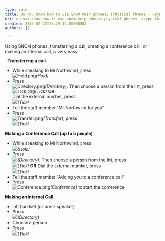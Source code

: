 ```yaml
---
type: rule
title: Do you know how to use SNOM VOIP phones? (Physical Phones + Skype for Business)
uri: do-you-know-how-to-use-snom-voip-phones-physical-phones--skype-for-business
created: 2013-02-25T23:29:12.0000000Z
authors: []

---
```


 Using SNOM phones, transferring a call, creating a conference call, or making an internal call, is very easy.

 
 **Transferring a call**

- While speaking to Mr Northwind, press <br>         ![Hold.png](/ITAndNetworking/Rules-to-Better-Lync/PublishingImages/Hold.png)*(Hold)*
- Press <br>         ![Directory.png](/ITAndNetworking/Rules-to-Better-Lync/PublishingImages/Directory.png)*(Directory)*. Then choose a person from the list, press <br>         ![Tick.png](/ITAndNetworking/Rules-to-Better-Lync/PublishingImages/Tick.png)*(Tick)*
**OR**
<br>         Dial the external number, press <br>         ![](/ITAndNetworking/Rules-to-Better-Lync/PublishingImages/Tick.png)*(Tick)*
- Tell the staff member "Mr Northwind for you"
- Press <br>         ![Transfer.png](/ITAndNetworking/Rules-to-Better-Lync/PublishingImages/Transfer.png)*(Transfer)*, press <br>         ![](/ITAndNetworking/Rules-to-Better-Lync/PublishingImages/Tick.png)*(Tick)*




**Making a Conference Call (up to 5 people)**

- While speaking to Mr Northwind, press <br>         ![](/ITAndNetworking/Rules-to-Better-Lync/PublishingImages/Hold.png)*(Hold)*
- Press <br>         ![](/ITAndNetworking/Rules-to-Better-Lync/PublishingImages/Directory.png)*(Directory)*. Then choose a person from the list, press <br>         ![](/ITAndNetworking/Rules-to-Better-Lync/PublishingImages/Tick.png)*(Tick)*
**OR**
 Dial the external number, press <br>         ![](/ITAndNetworking/Rules-to-Better-Lync/PublishingImages/Tick.png)*(Tick)*
- Tell the staff member "Adding you to a conference call"
- Press <br>         ![Conference.png](/ITAndNetworking/Rules-to-Better-Lync/PublishingImages/Conference.png)*(Conference)* to start the conference




**Making an Internal Call**

- Lift handset (or press speaker)
- Press <br>         ![](/ITAndNetworking/Rules-to-Better-Lync/PublishingImages/Directory.png)*(Directory)*
- Choose a person
- Press <br>         ![](/ITAndNetworking/Rules-to-Better-Lync/PublishingImages/Tick.png)*(Tick)*



